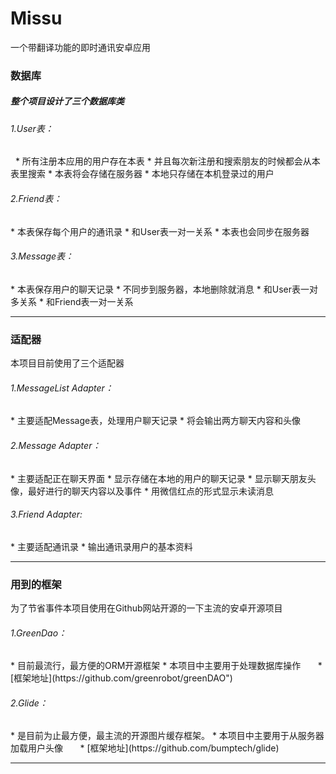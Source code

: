 # Missu
一个带翻译功能的即时通讯安卓应用

<h3>数据库</h3>
<h5>整个项目设计了三个数据库类</h5>
<h6>1.User表：</h6>
    * 所有注册本应用的用户存在本表
    * 并且每次新注册和搜索朋友的时候都会从本表里搜索
    * 本表将会存储在服务器
    * 本地只存储在本机登录过的用户
<h6>2.Friend表：</h6>
    * 本表保存每个用户的通讯录
    * 和User表一对一关系
    * 本表也会同步在服务器
<h6>3.Message表：</h6>
    * 本表保存用户的聊天记录
    * 不同步到服务器，本地删除就消息
    * 和User表一对多关系
    * 和Friend表一对一关系
<hr>

<h3>适配器</h3>
本项目目前使用了三个适配器
<h6>1.MessageList Adapter：</h6>
    * 主要适配Message表，处理用户聊天记录
    * 将会输出两方聊天内容和头像
<h6>2.Message Adapter：</h6>
    * 主要适配正在聊天界面
    * 显示存储在本地的用户的聊天记录
    * 显示聊天朋友头像，最好进行的聊天内容以及事件
    * 用微信红点的形式显示未读消息
<h6>3.Friend Adapter:</h6>
    * 主要适配通讯录
    * 输出通讯录用户的基本资料
<hr>


<h3>用到的框架</h3>
为了节省事件本项目使用在Github网站开源的一下主流的安卓开源项目
<h6>1.GreenDao：</h6>
        * 目前最流行，最方便的ORM开源框架
        * 本项目中主要用于处理数据库操作
        * [框架地址](https://github.com/greenrobot/greenDAO")

<h6>2.Glide：</h6>
        * 是目前为止最方便，最主流的开源图片缓存框架。
        * 本项目中主要用于从服务器加载用户头像
        * [框架地址](https://github.com/bumptech/glide)
<hr>
